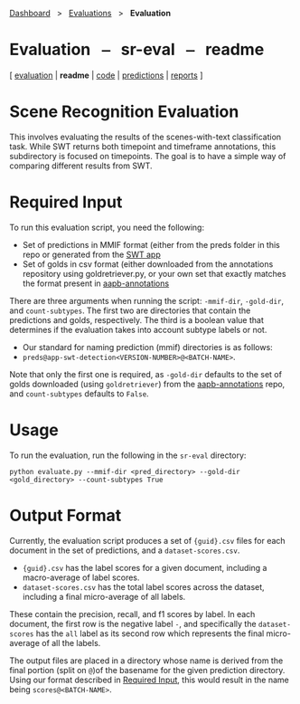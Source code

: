 [Dashboard](../../index.md)  &nbsp; > &nbsp; [Evaluations](../index.md)  &nbsp; > &nbsp; ****Evaluation**** 
# Evaluation &nbsp; ⎯ &nbsp; sr-eval &nbsp; ⎯ &nbsp; readme

\[ [evaluation](index.md) | **readme** | [code](code.md) | [predictions](predictions/index.md) | [reports](reports/index.md) \]

# Scene Recognition Evaluation
This involves evaluating the results of the scenes-with-text classification task. While SWT returns both timepoint and
timeframe annotations, this subdirectory is focused on timepoints.
The goal is to have a simple way of comparing different results from SWT. 

# Required Input
To run this evaluation script, you need the following:

* Set of predictions in MMIF format (either from the preds folder in this repo
or generated from the [SWT app](https://github.com/clamsproject/app-swt-detection/tree/6b12498fc596327ec47933b7f785044da2f8cf2f)
* Set of golds in csv format (either downloaded from the annotations repository
using goldretriever.py, or your own set that exactly matches the format present in [aapb-annotations](https://github.com/clamsproject/aapb-annotations/tree/9cbe41aa124da73a0158bfc0b4dbf8bafe6d460d/scene-recognition/golds)

There are three arguments when running the script: `-mmif-dir`, `-gold-dir`, and `count-subtypes`.
The first two are directories that contain the predictions and golds, respectively. The third is a boolean value that
determines if the evaluation takes into account subtype labels or not.
* Our standard for naming prediction (mmif) directories is as follows:
* `preds@app-swt-detection<VERSION-NUMBER>@<BATCH-NAME>`.

Note that only the first one is required, as `-gold-dir` defaults to the set of golds downloaded (using `goldretriever`)
from the [aapb-annotations](https://github.com/clamsproject/aapb-annotations/tree/9cbe41aa124da73a0158bfc0b4dbf8bafe6d460d/scene-recognition/golds) repo,
and `count-subtypes` defaults to `False`.

# Usage
To run the evaluation, run the following in the `sr-eval` directory:
```
python evaluate.py --mmif-dir <pred_directory> --gold-dir <gold_directory> --count-subtypes True
```

# Output Format
Currently, the evaluation script produces a set of `{guid}.csv` files for each document in the set of predictions, and a
`dataset-scores.csv`.
* `{guid}.csv` has the label scores for a given document, including a macro-average of label scores.
* `dataset-scores.csv` has the total label scores across the dataset, including a final micro-average of all labels.

These contain the precision, recall, and f1 scores by label. In each document, the first row 
is the negative label `-`, and specifically the `dataset-scores` has the `all` label as its second row which
represents the final micro-average of all the labels.

The output files are placed in a directory whose name is derived from the final portion (split on `@`)of the basename 
for the given prediction directory. Using our format described in [Required Input](#required-input), this would result
in the name being `scores@<BATCH-NAME>`.
